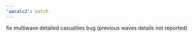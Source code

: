 ```yaml
---
'aacalc2': patch
---
```


fix multiwave detailed casualties bug (previous waves details not reported)
